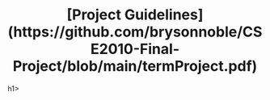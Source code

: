 <h1 align="center">
  [Project Guidelines](https://github.com/brysonnoble/CSE2010-Final-Project/blob/main/termProject.pdf)
</h1>h1>

